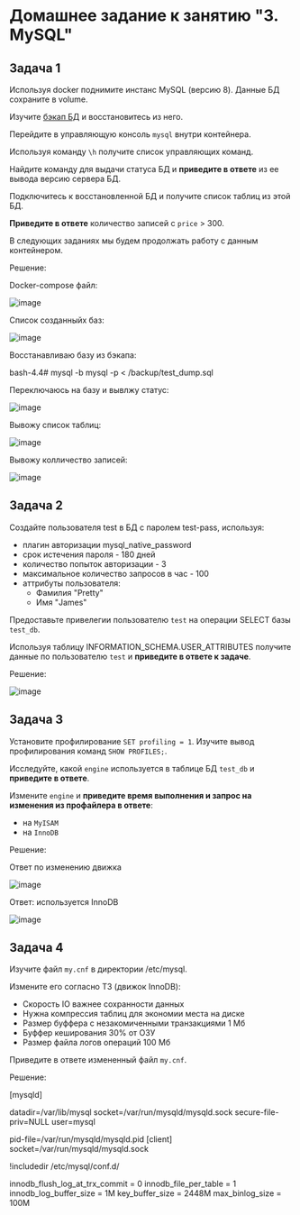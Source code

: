 # Домашнее задание к занятию "3. MySQL"

## Задача 1

Используя docker поднимите инстанс MySQL (версию 8). Данные БД сохраните в volume.

Изучите [бэкап БД](https://github.com/netology-code/virt-homeworks/tree/virt-11/06-db-03-mysql/test_data) и 
восстановитесь из него.

Перейдите в управляющую консоль `mysql` внутри контейнера.

Используя команду `\h` получите список управляющих команд.

Найдите команду для выдачи статуса БД и **приведите в ответе** из ее вывода версию сервера БД.

Подключитесь к восстановленной БД и получите список таблиц из этой БД.

**Приведите в ответе** количество записей с `price` > 300.

В следующих заданиях мы будем продолжать работу с данным контейнером.


Решение:

Docker-compose файл:

![image](https://user-images.githubusercontent.com/92155007/220086653-ca88fefb-5ad6-47b1-8b19-3aced88352ee.png)

Список созданныйх баз:

![image](https://user-images.githubusercontent.com/92155007/220087054-8bd828f4-7201-4b20-92cf-2580e64aef52.png)

Восстанавливаю базу из бэкапа:

bash-4.4# mysql -b mysql -p < /backup/test_dump.sql 

Переключаюсь на базу и вывлжу статус:

![image](https://user-images.githubusercontent.com/92155007/220087708-b1978127-1101-4456-8e3f-4573c5feb1e4.png)

Вывожу список таблиц:

![image](https://user-images.githubusercontent.com/92155007/220087804-4f04f064-4c0e-41b4-a883-f26423984926.png)

Вывожу колличество записей:

![image](https://user-images.githubusercontent.com/92155007/220087966-842ea730-abb6-4fed-9537-6129e2689d4e.png)

## Задача 2

Создайте пользователя test в БД c паролем test-pass, используя:
- плагин авторизации mysql_native_password
- срок истечения пароля - 180 дней 
- количество попыток авторизации - 3 
- максимальное количество запросов в час - 100
- аттрибуты пользователя:
    - Фамилия "Pretty"
    - Имя "James"

Предоставьте привелегии пользователю `test` на операции SELECT базы `test_db`.
    
Используя таблицу INFORMATION_SCHEMA.USER_ATTRIBUTES получите данные по пользователю `test` и 
**приведите в ответе к задаче**.

Решение:

![image](https://user-images.githubusercontent.com/92155007/220095648-8437543c-61bd-4725-914d-2ddce67c7cf9.png)

## Задача 3

Установите профилирование `SET profiling = 1`.
Изучите вывод профилирования команд `SHOW PROFILES;`.

Исследуйте, какой `engine` используется в таблице БД `test_db` и **приведите в ответе**.

Измените `engine` и **приведите время выполнения и запрос на изменения из профайлера в ответе**:
- на `MyISAM`
- на `InnoDB`

Решение:

Ответ по изменению движка

![image](https://user-images.githubusercontent.com/92155007/220097215-c3fb53f6-c5a3-4a6e-8333-5d3050297a8d.png)

Ответ: используется InnoDB

![image](https://user-images.githubusercontent.com/92155007/220097403-577db150-a087-480c-9af0-82049454ad86.png)


## Задача 4 

Изучите файл `my.cnf` в директории /etc/mysql.

Измените его согласно ТЗ (движок InnoDB):
- Скорость IO важнее сохранности данных
- Нужна компрессия таблиц для экономии места на диске
- Размер буффера с незакомиченными транзакциями 1 Мб
- Буффер кеширования 30% от ОЗУ
- Размер файла логов операций 100 Мб

Приведите в ответе измененный файл `my.cnf`.


Решение:

[mysqld]

datadir=/var/lib/mysql
socket=/var/run/mysqld/mysqld.sock
secure-file-priv=NULL
user=mysql

pid-file=/var/run/mysqld/mysqld.pid
[client]
socket=/var/run/mysqld/mysqld.sock

!includedir /etc/mysql/conf.d/


innodb_flush_log_at_trx_commit = 0 
innodb_file_per_table = 1
innodb_log_buffer_size	= 1M
key_buffer_size = 2448М
max_binlog_size	= 100M
